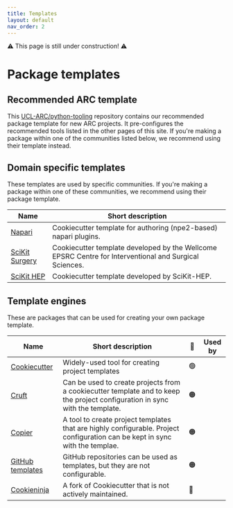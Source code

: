 ```yaml
---
title: Templates
layout: default
nav_order: 2
---
```


⚠️ This page is still under construction! ⚠️

# Package templates

## Recommended ARC template

This [UCL-ARC/python-tooling](https://github.com/UCL-ARC/python-tooling) repository contains our recommended package template for new ARC projects.
It pre-configures the recommended tools listed in the other pages of this site.
If you're making a package within one of the communities listed below, we recommend using their template instead.

## Domain specific templates

These templates are used by specific communities.
If you're making a package within one of these communities, we recommend using their package template.

| Name                                                               | Short description                                                                                      |
| ------------------------------------------------------------------ | ------------------------------------------------------------------------------------------------------ |
| [Napari](https://github.com/napari/cookiecutter-napari-plugin)     | Cookiecutter template for authoring (npe2-based) napari plugins.                                       |
| [SciKit Surgery](https://github.com/SciKit-Surgery/PythonTemplate) | Cookiecutter template developed by the Wellcome EPSRC Centre for Interventional and Surgical Sciences. |
| [SciKit HEP](https://github.com/scikit-hep/cookie)                 | Cookiecutter template developed by SciKit-HEP.                                                         |

## Template engines

These are packages that can be used for creating your own package template.

| Name                                                                                                                          | Short description                                                                                                            | 🚦  | Used by |
| ----------------------------------------------------------------------------------------------------------------------------- | ---------------------------------------------------------------------------------------------------------------------------- | --- | :-----: |
| [Cookiecutter](https://github.com/cookiecutter/cookiecutter)                                                                  | Widely-used tool for creating project templates                                                                              | 🟢  |         |
| [Cruft](https://github.com/cruft/cruft)                                                                                       | Can be used to create projects from a cookiecutter template and to keep the project configuration in sync with the template. | 🟠  |         |
| [Copier](https://github.com/copier-org/copier)                                                                                | A tool to create project templates that are highly configurable. Project configuration can be kept in sync with the templae. | 🟠  |         |
| [GitHub templates](https://docs.github.com/en/repositories/creating-and-managing-repositories/creating-a-template-repository) | GitHub repositories can be used as templates, but they are not configurable.                                                 | 🟠  |         |
| [Cookieninja](https://github.com/cookieninja-generator/cookieninja)                                                           | A fork of Cookiecutter that is not actively maintained.                                                                      | 🔴  |         |
